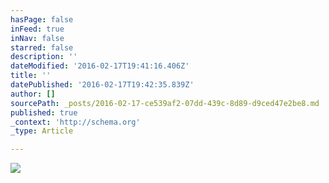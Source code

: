 ```yaml
---
hasPage: false
inFeed: true
inNav: false
starred: false
description: ''
dateModified: '2016-02-17T19:41:16.406Z'
title: ''
datePublished: '2016-02-17T19:42:35.839Z'
author: []
sourcePath: _posts/2016-02-17-ce539af2-07dd-439c-8d89-d9ced47e2be8.md
published: true
_context: 'http://schema.org'
_type: Article

---
```

![](https://the-grid-user-content.s3-us-west-2.amazonaws.com/c803ea15-f0d9-4d7e-bcd3-bab4a6213b49.jpg)